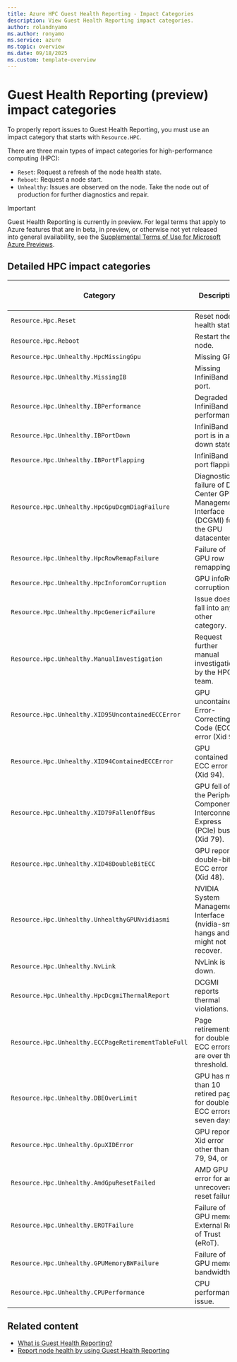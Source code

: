 ```yaml
---
title: Azure HPC Guest Health Reporting - Impact Categories 
description: View Guest Health Reporting impact categories.
author: rolandnyamo 
ms.author: ronyamo 
ms.service: azure 
ms.topic: overview 
ms.date: 09/18/2025 
ms.custom: template-overview 
---
```


# Guest Health Reporting (preview) impact categories

To properly report issues to Guest Health Reporting, you must use an impact category that starts with `Resource.HPC`.

There are three main types of impact categories for high-performance computing (HPC):

* `Reset`: Request a refresh of the node health state.
* `Reboot`: Request a node start.
* `Unhealthy`: Issues are observed on the node. Take the node out of production for further diagnostics and repair.

> [!IMPORTANT]
> Guest Health Reporting is currently in preview. For legal terms that apply to Azure features that are in beta, in preview, or otherwise not yet released into general availability, see the [Supplemental Terms of Use for Microsoft Azure Previews](https://azure.microsoft.com/support/legal/preview-supplemental-terms/).

## Detailed HPC impact categories

| Category                                          | Description                                   | Operational functionality review |
|--------------------------------------------------|-----------------------------------------------|----------|
| `Resource.Hpc.Reset`                               | Reset node health status.                      | No       |
| `Resource.Hpc.Reboot`                              | Restart the node.                              | No       |
| `Resource.Hpc.Unhealthy.HpcMissingGpu`             | Missing GPU.                                   | Yes      |
| `Resource.Hpc.Unhealthy.MissingIB`                 | Missing InfiniBand port.                       | Yes      |
| `Resource.Hpc.Unhealthy.IBPerformance`             | Degraded InfiniBand performance.               | Yes      |
| `Resource.Hpc.Unhealthy.IBPortDown`                | InfiniBand port is in a down state.            | Yes      |
| `Resource.Hpc.Unhealthy.IBPortFlapping`            | InfiniBand port flapping.                      | Yes      |
| `Resource.Hpc.Unhealthy.HpcGpuDcgmDiagFailure`     | Diagnostic failure of Data Center GPU Management Interface (DCGMI) for the GPU datacenter. | Yes      |
| `Resource.Hpc.Unhealthy.HpcRowRemapFailure`        | Failure of GPU row remapping.                         | Yes      |
| `Resource.Hpc.Unhealthy.HpcInforomCorruption`      | GPU infoROM corruption.                        | Yes      |
| `Resource.Hpc.Unhealthy.HpcGenericFailure`         | Issue doesn't fall into any other category.    | Yes      |
| `Resource.Hpc.Unhealthy.ManualInvestigation`       | Request further manual investigation by the HPC team. | Yes   |
| `Resource.Hpc.Unhealthy.XID95UncontainedECCError`  | GPU uncontained Error-Correcting Code (ECC) error (Xid 95). | Yes      |
| `Resource.Hpc.Unhealthy.XID94ContainedECCError`    | GPU contained ECC error (Xid 94).              | Yes      |
| `Resource.Hpc.Unhealthy.XID79FallenOffBus`         | GPU fell off the Peripheral Component Interconnect Express (PCIe) bus (Xid 79).            | Yes      |
| `Resource.Hpc.Unhealthy.XID48DoubleBitECC`         | GPU reports a double-bit ECC error (Xid 48).   | Yes      |
| `Resource.Hpc.Unhealthy.UnhealthyGPUNvidiasmi`     | NVIDIA System Management Interface (nvidia-smi) hangs and might not recover. | Yes      |
| `Resource.Hpc.Unhealthy.NvLink`                    | NvLink is down.                                | Yes      |
| `Resource.Hpc.Unhealthy.HpcDcgmiThermalReport`     | DCGMI reports thermal violations.              | Yes      |
| `Resource.Hpc.Unhealthy.ECCPageRetirementTableFull`| Page retirements for double-bit ECC errors are over the threshold. | Yes |
| `Resource.Hpc.Unhealthy.DBEOverLimit`              | GPU has more than 10 retired pages for double-bit ECC errors in seven days. | Yes |
| `Resource.Hpc.Unhealthy.GpuXIDError`               | GPU reports a Xid error other than 48, 79, 94, or 95. | Yes      |
| `Resource.Hpc.Unhealthy.AmdGpuResetFailed`         | AMD GPU error for an unrecoverable reset failure. | Yes      |
| `Resource.Hpc.Unhealthy.EROTFailure`               | Failure of GPU memory External Root of Trust (eRoT).                       | Yes      |
| `Resource.Hpc.Unhealthy.GPUMemoryBWFailure`        | Failure of GPU memory bandwidth.                  | Yes      |
| `Resource.Hpc.Unhealthy.CPUPerformance`            | CPU performance issue.                         | Yes      |

## Related content

* [What is Guest Health Reporting?](guest-health-overview.md)
* [Report node health by using Guest Health Reporting](guest-health-impact-report.md)
